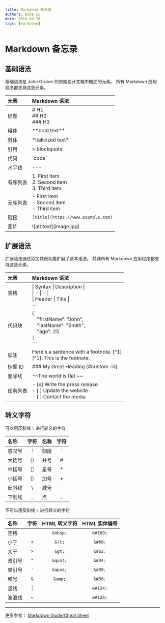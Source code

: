 ```yaml
---
title: Markdown 备忘录
authors: Duke Lu
date: 2018-04-28
tags: [markdown]
---
```


# Markdown 备忘录

## 基础语法
基础语法是 John Gruber 的原始设计文档中概述的元素。 
所有 Markdown 应用程序都支持这些元素。

| 元素     | Markdown 语法                                      |
| :------- | :------------------------------------------------- |
| 标题     | # H1<br/>## H2<br/>### H3                          |
| 粗体     | \*\*bold text\*\*                                  |
| 斜体     | \*italicized text\*                                |
| 引用     | > blockquote                                       |
| 代码     | &#96;code&#96;                                     |
| 水平线   | \-\-\-                                             |
| 有序列表 | 1. First item<br/>2. Second item<br/>3. Third item |
| 无序列表 | - First item<br/>- Second item<br/>- Third item    |
| 链接     | `[title](https://www.example.com)`               |
| 图片     | \!\[alt text\]\(image.jpg\)                        |


## 扩展语法
扩展语法通过添加其他功能扩展了基本语法。 
并非所有 Markdown 应用程序都支持这些元素。

| 元素     | Markdown 语法                                                                                                       |
| :------- | :------------------------------------------------------------------------------------------------------------------ |
| 表格     | &#124; Syntax &#124; Description &#124;<br/>&#124; \- &#124; \- &#124;<br/>&#124; Header &#124; Title &#124;        |
| 代码块   | \`\`\` <br/>\{<br/>&emsp;"firstName": "John",<br/>&emsp;"lastName": "Smith",<br/>&emsp;"age": 25<br/>\}<br/> \`\`\` |
| 脚注     | Here's a sentence with a footnote. \[^1\] <br/> \[^1\]: This is the footnote.                                       |
| 标题 ID  | \#\#\# My Great Heading \{\#custom-id\}                                                                             |
| 删除线   | &#126;&#126;The world is flat.&#126;&#126;                                                                          |
| 任务列表 | \- \[x\] Write the press release<br/>\- \[ \] Update the website<br/>\- \[ \] Contact the media                     |


## 转义字符
可以用反斜线 `\` 进行转义的字符

| 名称   | 字符 | 名称 | 字符 |
| :----- | :--: | :--- | :--: |
| 感叹号 |  \!  | 刻度 |  \`  |
| 大括号 | \{\} | 井号 |  \#  |
| 中括号 | \[\] | 星号 |  \*  |
| 小括号 | \(\) | 加号 |  \+  |
| 反斜线 |  \\  | 减号 |  \-  |
| 下划线 |  \_  | 点   |  \.  |


不可以用反斜线 `\` 进行转义的字符

| 名称   |  字符  | HTML 转义字符 | HTML 实体编号 |
| :----- | :----: | :-----------: | :-----------: |
| 空格   |        |   `&nbsp;`    |   `&#160;`    |
| 小于   |  `<`   |    `&lt;`     |    `&#60;`    |
| 大于   |  `>`   |    `&gt;`     |    `&#62;`    |
| 双引号 |  `"`   |   `&quot;`    |    `&#34;`    |
| 单引号 |  `'`   |   `&apos;`    |    `&#39;`    |
| 和号   |  `&`   |    `&amp;`    |    `&#38;`    |
| 竖线   | &#124; |               |   `&#124;`    |
| 波浪线 | &#126; |               |   `&#126;`    |

---

更多参考：
[Markdown Guide/Cheat Sheet](https://www.markdownguide.org/cheat-sheet)